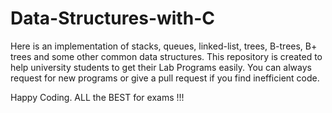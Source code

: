 # Data-Structures-with-C
Here is an implementation of stacks, queues, linked-list, trees, B-trees, B+ trees and some other common data structures.
This repository is created to help university students to get their Lab Programs easily.
You can always request for new programs or give a pull request if you find inefficient code.

Happy Coding. ALL the BEST for exams !!!
